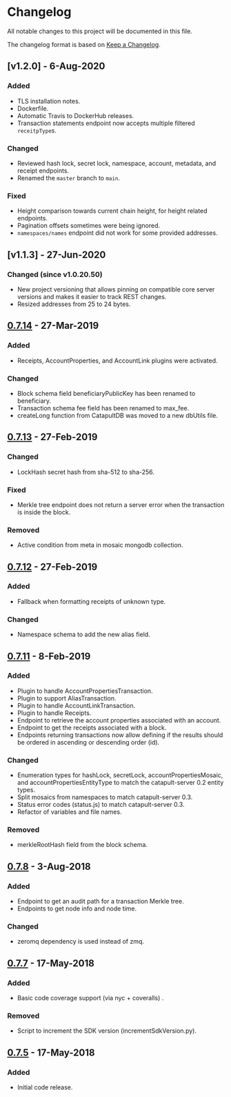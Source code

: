 # Changelog
All notable changes to this project will be documented in this file.

The changelog format is based on [Keep a Changelog](https://keepachangelog.com/en/1.0.0/).

## [v1.2.0] - 6-Aug-2020
### Added
- TLS installation notes.
- Dockerfile.
- Automatic Travis to DockerHub releases.
- Transaction statements endpoint now accepts multiple filtered `receitpType`s.

### Changed
- Reviewed hash lock, secret lock, namespace, account, metadata, and receipt endpoints.
- Renamed the `master` branch to `main`.

### Fixed
- Height comparison towards current chain height, for height related endpoints.
- Pagination offsets sometimes were being ignored.
- `namespaces/names` endpoint did not work for some provided addresses.

## [v1.1.3] - 27-Jun-2020
### Changed (since v1.0.20.50)
- New project versioning that allows pinning on compatible core server versions and makes it easier to track REST changes.
- Resized addresses from 25 to 24 bytes.

## [0.7.14] - 27-Mar-2019
### Added
-  Receipts, AccountProperties, and AccountLink plugins were activated.

### Changed 
-  Block schema field beneficiaryPublicKey has been renamed to beneficiary.
-  Transaction schema fee field has been renamed to max_fee.
-  createLong function from CatapultDB was moved to a new dbUtils file.

## [0.7.13] - 27-Feb-2019
### Changed
- LockHash secret hash from sha-512 to sha-256.

### Fixed
- Merkle tree endpoint does not return a server error when the transaction is inside the block.

### Removed
- Active condition from meta in mosaic mongodb collection.

## [0.7.12] - 27-Feb-2019

### Added
- Fallback when formatting receipts of unknown type.

### Changed
-  Namespace schema to add the new alias field.

## [0.7.11] - 8-Feb-2019
### Added
- Plugin to handle AccountPropertiesTransaction.
- Plugin to support AliasTransaction.
- Plugin to handle AccountLinkTransaction.
- Plugin to handle Receipts.
- Endpoint to retrieve the account properties associated with an account.
- Endpoint to get the receipts associated with a block.
- Endpoints returning transactions now allow defining if the results should be ordered in ascending or descending order (id).

### Changed
- Enumeration types for hashLock, secretLock, accountPropertiesMosaic, and accountPropertiesEntityType to match the catapult-server 0.2 entity types.
- Split mosaics from namespaces to match catapult-server 0.3.
- Status error codes  (status.js) to match catapult-server 0.3.
- Refactor of variables and file names.

### Removed
-  merkleRootHash field from the block schema.

## [0.7.8] - 3-Aug-2018
### Added
- Endpoint to get an audit path for a transaction Merkle tree.
- Endpoints to get node info and node time.

### Changed
- zeromq dependency is used instead of zmq.

## [0.7.7] - 17-May-2018
### Added
- Basic code coverage support (via nyc + coveralls) .

### Removed
- Script to increment the SDK version (incrementSdkVersion.py).

## [0.7.5] - 17-May-2018
### Added
- Initial code release.

[0.7.14]: https://github.com/nemtech/catapult-rest/compare/v0.7.13...v0.7.14
[0.7.13]: https://github.com/nemtech/catapult-rest/compare/v0.7.12...v0.7.13
[0.7.12]: https://github.com/nemtech/catapult-rest/compare/v0.7.11...v0.7.12
[0.7.11]: https://github.com/nemtech/catapult-rest/compare/v0.7.8...v0.7.11
[0.7.8]: https://github.com/nemtech/catapult-rest/compare/v0.7.7...v0.7.8
[0.7.7]: https://github.com/nemtech/catapult-rest/compare/v0.7.5...v0.7.7
[0.7.5]: https://github.com/nemtech/catapult-rest/releases/tag/v0.7.5
